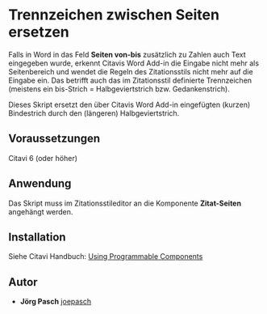 # Trennzeichen zwischen Seiten ersetzen
Falls in Word in das Feld **Seiten von-bis** zusätzlich zu Zahlen auch Text eingegeben wurde, erkennt Citavis Word Add-in die Eingabe nicht mehr als Seitenbereich und wendet die Regeln des Zitationsstils nicht mehr auf die Eingabe ein. Das betrifft auch das im Zitationsstil definierte Trennzeichen (meistens ein bis-Strich = Halbgeviertstrich bzw. Gedankenstrich).

Dieses Skript ersetzt den über Citavis Word Add-in eingefügten (kurzen) Bindestrich durch den (längeren) Halbgeviertstrich.

## Voraussetzungen
Citavi 6 (oder höher)

## Anwendung
Das Skript muss im Zitationsstileditor an die Komponente **Zitat-Seiten** angehängt werden. 

## Installation
Siehe Citavi Handbuch: [Using Programmable Components](https://www.citavi.com/programmable_components)

## Autor

* **Jörg Pasch** [joepasch](https://github.com/joepasch)
